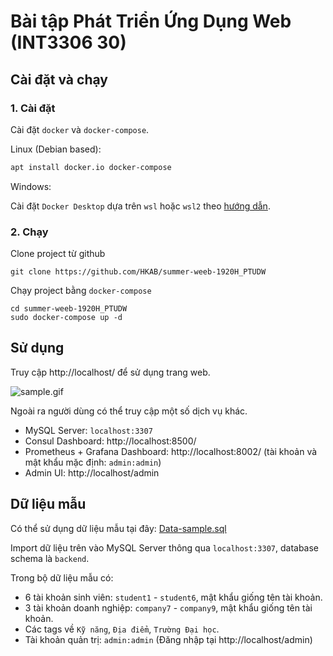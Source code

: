 # Bài tập Phát Triển Ứng Dụng Web (INT3306 30)

## Cài đặt và chạy

### 1. Cài đặt

Cài đặt `docker` và `docker-compose`.

Linux (Debian based):
```bash
apt install docker.io docker-compose
```
Windows:

Cài đặt `Docker Desktop` dựa trên `wsl` hoặc `wsl2` theo [hướng dẫn](https://docs.docker.com/docker-for-windows/install/).

### 2. Chạy

Clone project từ github

```
git clone https://github.com/HKAB/summer-weeb-1920H_PTUDW
```

Chạy project bằng `docker-compose`

```
cd summer-weeb-1920H_PTUDW
sudo docker-compose up -d
```

## Sử dụng

Truy cập http://localhost/ để sử dụng trang web.


![sample.gif](sample.gif)

Ngoài ra người dùng có thể truy cập một số dịch vụ khác.
- MySQL Server: `localhost:3307`
- Consul Dashboard: http://localhost:8500/
- Prometheus + Grafana Dashboard: http://localhost:8002/ (tài khoản và mật khẩu mặc định: `admin:admin`)
- Admin UI: http://localhost/admin

## Dữ liệu mẫu

Có thể sử dụng dữ liệu mẫu tại đây: [Data-sample.sql](https://drive.google.com/file/d/1I3WYE6YC5bnQ2MvwNN2rMTv5WU2_apxo/view?usp=sharing)

Import dữ liệu trên vào MySQL Server thông qua `localhost:3307`, database schema là `backend`.

Trong bộ dữ liệu mẫu có:
- 6 tài khoản sinh viên: `student1` - `student6`, mật khẩu giống tên tài khoản.
- 3 tài khoản doanh nghiệp: `company7` - `company9`, mật khẩu giống tên tài khoản.
- Các tags về `Kỹ năng`, `Địa điểm`, `Trường Đại học`.
- Tài khoản quản trị: `admin:admin` (Đăng nhập tại http://localhost/admin)
